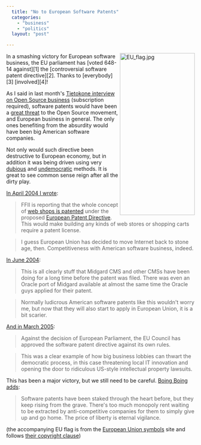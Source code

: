 ```yaml
---
  title: "No to European Software Patents"
  categories: 
    - "business"
    - "politics"
  layout: "post"

---
```

<img src="https://d2vqpl3tx84ay5.cloudfront.net/EU_flag.jpg" border="0" height="432" width="200" alt="EU_flag.jpg" style="margin-left: 5px;" align="right" />
In a smashing victory for European software business, the EU parliament has [voted 648-14 against][1] the [controversial software patent directive][2]. Thanks to [everybody][3] [involved][4]!

As I said in last month's [Tietokone interview on Open Source business][5] (subscription required), software patents would have been a [great threat][6] to the Open Source movement, and European business in general. The only ones benefiting from the absurdity would have been big American software companies.

Not only would such directive been destructive to European economy, but in addition it was being driven using very [dubious][7] and [undemocratic][8] methods. It is great to see common sense reign after all the dirty play.

[In April 2004 I wrote][11]:

>  FFII is reporting that the whole concept of [web shops is patented][12] under the proposed [European Patent Directive][13]. This would make building any kinds of web stores or shopping carts require a patent license.

> I guess European Union has decided to move Internet back to stone age, then. Competitiveness with American software business, indeed.

[In June 2004][14]:

> This is all clearly stuff that Midgard CMS and other CMSs have been doing for a long time before the patent was filed. There was even an Oracle port of Midgard available at almost the same time the Oracle guys applied for their patent.

> Normally ludicrous American software patents like this wouldn't worry me, but now that they will also start to apply in European Union, it is a bit scarier.

[And in March 2005][15]:

> Against the decision of European Parliament, the EU Council has approved the software patent directive against its own rules.

> This was a clear example of how big business lobbies can thwart the democratic process, in this case threatening local IT innovation and opening the door to ridiculous US-style intellectual property lawsuits.

This has been a major victory, but we still need to be careful. [Boing Boing adds][16]:

> Software patents have been staked through the heart before, but they keep rising from the grave. There's too much monopoly rent waiting to be extracted by anti-competitive companies for them to simply give up and go home. The price of liberty is eternal vigilance.

(the accompanying EU flag is from the [European Union symbols][9] site and follows [their copyright clause][10])

[1]: http://news.bbc.co.uk/2/hi/technology/4655955.stm
[2]: http://swpat.ffii.org/
[3]: http://www.nosoftwarepatents.com/
[4]: http://noepatents.eu.org/index.php/NO_Software_Patents
[5]: http://www.tietokone.fi/lukusali/artikkelit/2005tk07/avoinbisnes.htm
[6]: http://www.guardian.co.uk/online/comment/story/0,12449,1510566,00.html
[7]: http://bergie.iki.fi/midcom-permalink-b90c07eee13a040a4119e46d2472e5dd
[8]: http://bergie.iki.fi/midcom-permalink-f3a3407ce8e2d8ce1c6caad9aea6e1d6
[9]: http://europa.eu.int/abc/symbols/emblem/index_en.htm
[10]: http://europa.eu.int/comm/avservices/copyright_en.htm
[11]: http://bergie.iki.fi/midcom-permalink-c6d4913de5daf8f962a277daac139066
[12]: http://webshop.ffii.org/
[13]: http://swpat.ffii.org/papers/europarl0309/
[14]: http://bergie.iki.fi/midcom-permalink-39baf7604f33c08974e0674cdee8842d
[15]: http://bergie.iki.fi/midcom-permalink-f3a3407ce8e2d8ce1c6caad9aea6e1d6
[16]: http://www.boingboing.net/2005/07/06/euro_software_patent.html

